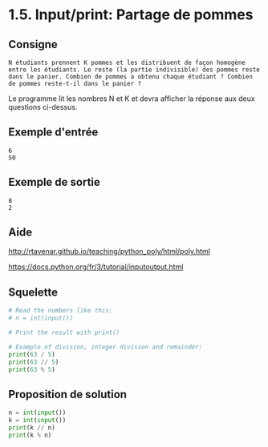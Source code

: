 # 1.5. Input/print: Partage de pommes

## Consigne

`N étudiants prennent K pommes et les distribuent de façon homogène entre les étudiants. Le reste (la partie indivisible) des pommes reste dans le panier. Combien de pommes a obtenu chaque étudiant ? Combien de pommes reste-t-il dans le panier ?`

Le programme lit les nombres N et K et devra afficher la réponse aux deux questions ci-dessus.


## Exemple d'entrée

```
6
50
```

## Exemple de sortie

```
8
2
```

## Aide

http://rtavenar.github.io/teaching/python_poly/html/poly.html

https://docs.python.org/fr/3/tutorial/inputoutput.html

## Squelette

```python
# Read the numbers like this:
# n = int(input())

# Print the result with print()

# Example of division, integer division and remainder:
print(63 / 5)
print(63 // 5)
print(63 % 5)
```

## Proposition de solution

```python
n = int(input())
k = int(input())
print(k // n)
print(k % n)
```

